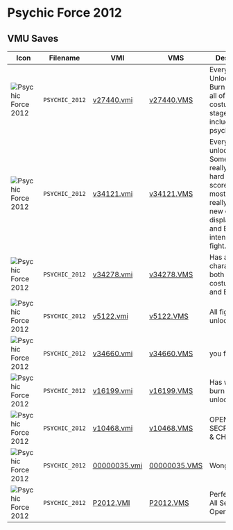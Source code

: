 # Psychic Force 2012

## VMU Saves

| Icon | Filename | VMI | VMS | Description |
|------|----------|-----|-----|-------------|
| ![Psychic Force 2012](../icons/PSYCHIC_2012.GIF) | `PSYCHIC_2012` | [v27440.vmi](v27440.vmi) | [v27440.VMS](v27440.VMS) | Everything Unlocked!!Keith Burn Wong and all of Emilio's costumesEvery stage unlocked including psychic zone 
| ![Psychic Force 2012](../icons/PSYCHIC_2012.GIF) | `PSYCHIC_2012` | [v34121.vmi](v34121.vmi) | [v34121.VMS](v34121.VMS) | Every fighter unlocked. Some reallyreally hard to beat scores and most off the really kickbutt new opening displayingKeith and Burn in an intensefire fight. 
| ![Psychic Force 2012](../icons/PSYCHIC_2012.GIF) | `PSYCHIC_2012` | [v34278.vmi](v34278.vmi) | [v34278.VMS](v34278.VMS) | Has all characters plus both of Emilos costumes. Gold and Evil Emilo 
| ![Psychic Force 2012](../icons/PSYCHIC_2012.GIF) | `PSYCHIC_2012` | [v5122.vmi](v5122.vmi) | [v5122.VMS](v5122.VMS) | All fighters unlocked 
| ![Psychic Force 2012](../icons/PSYCHIC_2012.GIF) | `PSYCHIC_2012` | [v34660.vmi](v34660.vmi) | [v34660.VMS](v34660.VMS) | you fight mind 
| ![Psychic Force 2012](../icons/PSYCHIC_2012.GIF) | `PSYCHIC_2012` | [v16199.vmi](v16199.vmi) | [v16199.VMS](v16199.VMS) | Has wong keith burn unlocked!!! 
| ![Psychic Force 2012](../icons/PSYCHIC_2012.GIF) | `PSYCHIC_2012` | [v10468.vmi](v10468.vmi) | [v10468.VMS](v10468.VMS) | OPENING SECRET MODE & CHARACTER 
| ![Psychic Force 2012](../icons/PSYCHIC_2012.GIF) | `PSYCHIC_2012` | [00000035.vmi](00000035.vmi) | [00000035.VMS](00000035.VMS) | Wong opened 
| ![Psychic Force 2012](../icons/PSYCHIC_2012.GIF) | `PSYCHIC_2012` | [P2012.VMI](P2012.VMI) | [P2012.VMS](P2012.VMS) | Perfect Save! All Secret Open!
